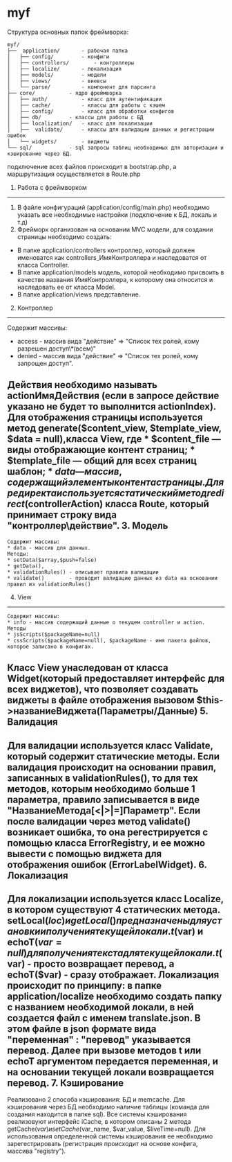 myf
===
Структура основных папок фреймворка:
```
myf/
├──  application/		- рабочая папка
│   ├── config/			- конфиги
│   ├── controllers/		- контроллеры
│   ├── localize/		- локализация
│   ├── models/			- модели
│   ├── views/			- виевсы
│   └── parse/			- компонент для парсинга
├── core/			- ядро фреймворка
│   ├── auth/			- класс для аутентификации
│   ├── cache/			- классы для работы с кэшем
│   ├── config/			- класс для обработки конфигов
│   ├── db/			- классы для работы с БД
│   ├── localization/	- класс для локализации
│   ├──  validate/		- классы для валидации данных и регистрации ошибок
│   └── widgets/		- виджеты
└── sql/ 			- sql запросы таблиц необходимых для авторизации и кэширование через БД.
```
подключение всех файлов происходит в bootstrap.php, а маршрутизация осуществляется в Route.php

1. Работа с фреймворком
--------------------
1. В файле конфигураций (application/config/main.php) необходимо указать все необходимые настройки (подключение к БД, локаль и т.д)
2. Фрейморк организован на основании MVC модели, для создании страницы необходимо создать:

* В папке application/controllers контроллер, который должен именоватся как controllers_ИмяКонтроллера и наследоватся от класса Controller.
* В папке application/models модель, которой необходимо присвоить в качестве названия ИмяКонтроллера, к которому она относится и наследовать ее от класса Model.
* В папке application/views представление.
2. Контроллер
--------------------
Содержит массивы:
* access - массив вида "действие" => "Список тех ролей, кому разрешен доступ\\*(всем)"
* denied - массив вида "действие" => "Список тех ролей, кому запрощен доступ".

Действия необходимо называть actionИмяДействия (если в запросе действие указано не будет то выполнится actionIndex).
Для отображения страницы используется метод generate($content_view, $template_view, $data = null),класса View, где
	* $content_file — виды отображающие контент страниц;
	* $template_file — общий для всех страниц шаблон;
	* $data — массив, содержащий элементы контента страницы.
Для редиректа используется статический метод redirect($controllerAction) класса Route, который принимает строку вида "контроллер\действие".
3. Модель
--------------------
	Содержит массивы:
	* data - массив для данных.
	Методы: 
	* setData($array,$push=false) 
	* getData(), 
	* validationRules() - описывает правила валидации
	* validate()		- проводит валидацию данных из data на основании правил из validationRules()
4. View
--------------------
	Содержит массивы:
	* info - массив содержащий данные о текущем controller и action.
	Методы
	* jsScripts($packageName=null) 
	* cssScripts($packageName=null), $packageName - имя пакета файлов, которое записано в конфигах.
Класс View унаследован от класса Widget(который предоставляет интерфейс для всех виджетов), что позволяет создавать виджеты в файле отображения вызовом $this->названиеВиджета(Параметры/Данные)
5. Валидация
--------------------
Для валидации используется класс Validate, который содержит статические методы.
Если валидация происходит на основании правил, записанных в validationRules(), то для тех методов, которым необходимо больше 1 параметра, правило записывается в виде "НазваниеМетода[<|>|=]Параметр".
Если после валидации через метод validate() возникает ошибка, то она регестрируется с помощью класса ErrorRegistry, и ее можно вывести с помощью виджета для отображения ошибок (ErrorLabelWidget).
6. Локализация
--------------------
Для локализации используется класс Localize, в котором существуют 4 статических метода. setLocal($loc) и getLocal() предназначены для установки и получения текущей локали.
t($var) и echoT($var=null) для получения текста для текущей локали. t($var) - просто возвращает перевод, а echoT($var) - сразу отображает.
Локализация происходит по принципу: в папке application/localize необходимо создать папку с названием необходимой локали, в ней создается файл с именем translate.json.
В этом файле в json формате вида "переменная" : "перевод" указывается перевод. Далее при вызове методов t или echoT аргументом передается переменная, и на основании текущей локали
возвращается перевод.
7. Кэширование
--------------------
Реализовано 2 способа кэширования: БД и memcache. Для кэширования через БД необходимо наличие таблицы (команда для создания находится в папке sql).
Все системы кэширования реализовуют интерфейс iCache, в котором описаны 2 метода getCache($var) и setCache($var_name, $var_value, $liveTime=null). 
Для использования определенной системы кэширования ее необходимо зарегестрировать (регистрация происходит на основе конфига, массива "registry").

